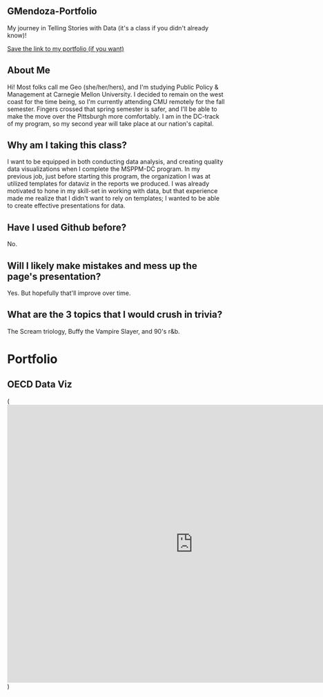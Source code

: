 ## GMendoza-Portfolio
My journey in Telling Stories with Data (it's a class if you didn't already know)!

[Save the link to my portfolio (if you want)](https://gsmendoz.github.io/GMendoza-Portfolio/)

## About Me
Hi! Most folks call me Geo (she/her/hers), and I'm studying Public Policy & Management at Carnegie Mellon University. I decided to remain on the west coast for the time being, so I'm currently attending CMU remotely for the fall semester. Fingers crossed that spring semester is safer, and I'll be able to make the move over the Pittsburgh more comfortably. I am in the DC-track of my program, so my second year will take place at our nation's capital. 

## Why am I taking this class?
I want to be equipped in both conducting data analysis, and creating quality data visualizations when I complete the MSPPM-DC program. In my previous job, just before starting this program, the organization I was at utilized templates for dataviz in the reports we produced. I was already motivated to hone in my skill-set in working with data, but that experience made me realize that I didn't want to rely on templates; I wanted to be able to create effective presentations for data. 

## Have I used Github before?
No. 

## Will I likely make mistakes and mess up the page's presentation?
Yes. But hopefully that'll improve over time. 

## What are the 3 topics that I would crush in trivia?
The Scream triology, Buffy the Vampire Slayer, and 90's r&b. 

# Portfolio

## OECD Data Viz

(<iframe src="https://data.oecd.org/chart/65K1" width="860" height="645" style="border: 0" mozallowfullscreen="true" webkitallowfullscreen="true" allowfullscreen="true"><a href="https://data.oecd.org/chart/65K1" target="_blank">OECD Chart: General government debt, Total, % of GDP, Annual, 2010</a></iframe>)
